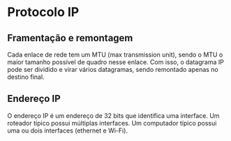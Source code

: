 # Protocolo IP

## Framentação e remontagem
Cada enlace de rede tem um MTU (max transmission unit), sendo o MTU o maior tamanho possível de quadro nesse enlace. Com isso, o datagrama IP pode ser dividido e virar vários datagramas, sendo remontado apenas no destino final.

## Endereço IP
O endereço IP é um endereço de 32 bits que identifica uma interface. Um roteador típico possui múltiplas interfaces. Um computador típico possui uma ou dois interfaces (ethernet e Wi-Fi).
